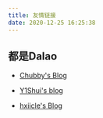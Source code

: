 ```yaml
---
title: 友情链接
date: 2020-12-25 16:25:38
---
```


## 都是Dalao

- [Chubby's Blog](https://chubbyz.github.io/)

- [Y1Shui's blog](https://ys11i.github.io/)

- [hxiicle's Blog](https://hxiicle.github.io/)